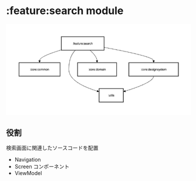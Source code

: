 # :feature:search module

![:feature:search](../../images/module/feature/search.png)

## 役割

検索画面に関連したソースコードを配置

* Navigation
* Screen コンポーネント
* ViewModel